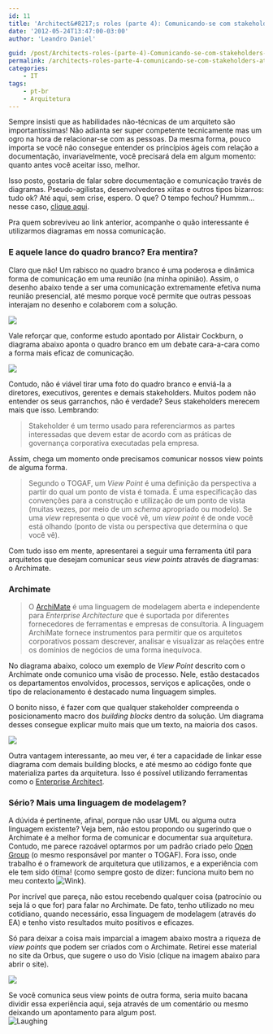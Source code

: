 ```yaml
---
id: 11
title: 'Architect&#8217;s roles (parte 4): Comunicando-se com stakeholders através de diagramas'
date: '2012-05-24T13:47:00-03:00'
author: 'Leandro Daniel'

guid: /post/Architects-roles-(parte-4)-Comunicando-se-com-stakeholders-atraves-de-diagramas.aspx
permalink: /architects-roles-parte-4-comunicando-se-com-stakeholders-atraves-de-diagramas/
categories:
    - IT
tags:
    - pt-br
    - Arquitetura
---
```


Sempre insisti que as habilidades não-técnicas de um arquiteto são importantíssimas! Não adianta ser super competente tecnicamente mas um ogro na hora de relacionar-se com as pessoas. Da mesma forma, pouco importa se você não consegue entender os princípios ágeis com relação a documentação, invariavelmente, você precisará dela em algum momento: quanto antes você aceitar isso, melhor.

Isso posto, gostaria de falar sobre documentação e comunicação través de diagramas. Pseudo-agilistas, desenvolvedores xiitas e outros tipos bizarros: tudo ok? Até aqui, sem crise, espero. O que? O tempo fechou? Hummm… nesse caso, [clique aqui](http://leandrodaniel.com/pics/NothingToDoHereBlackWithText.png).

Pra quem sobreviveu ao link anterior, acompanhe o quão interessante é utilizarmos diagramas em nossa comunicação.

### E aquele lance do quadro branco? Era mentira?

Claro que não! Um rabisco no quadro branco é uma poderosa e dinâmica forma de comunicação em uma reunião (na minha opinião). Assim, o desenho abaixo tende a ser uma comunicação extremamente efetiva numa reunião presencial, até mesmo porque você permite que outras pessoas interajam no desenho e colaborem com a solução.

![](http://leandrodaniel.com/pics/archimatedraft.png)

Vale reforçar que, conforme estudo apontado por Alistair Cockburn, o diagrama abaixo aponta o quadro branco em um debate cara-a-cara como a forma mais eficaz de comunicação.

![](http://leandrodaniel.com/pics/communicationModes.gif)

Contudo, não é viável tirar uma foto do quadro branco e enviá-la a diretores, executivos, gerentes e demais stakeholders. Muitos podem não entender os seus garranchos, não é verdade? Seus stakeholders merecem mais que isso. Lembrando:

> Stakeholder é um termo usado para referenciarmos as partes interessadas que devem estar de acordo com as práticas de governança corporativa executadas pela empresa.

Assim, chega um momento onde precisamos comunicar nossos view points de alguma forma.

> Segundo o TOGAF, um *View Point* é uma definição da perspectiva a partir do qual um ponto de vista é tomada. É uma especificação das convenções para a construção e utilização de um ponto de vista (muitas vezes, por meio de um *schema* apropriado ou modelo). Se uma *view* representa o que você vê, um *view point* é de onde você está olhando (ponto de vista ou perspectiva que determina o que você vê).

Com tudo isso em mente, apresentarei a seguir uma ferramenta útil para arquitetos que desejam comunicar seus *view points* através de diagramas: o Archimate.

### Archimate

> O [ArchiMate](http://www.opengroup.org/archimate/) é uma linguagem de modelagem aberta e independente para *Enterprise Architecture* que é suportada por diferentes fornecedores de ferramentas e empresas de consultoria. A linguagem ArchiMate fornece instrumentos para permitir que os arquitetos corporativos possam descrever, analisar e visualizar as relações entre os domínios de negócios de uma forma inequívoca.

No diagrama abaixo, coloco um exemplo de *View Point* descrito com o Archimate onde comunico uma visão de processo. Nele, estão destacados os departamentos envolvidos, processos, serviços e aplicações, onde o tipo de relacionamento é destacado numa linguagem simples.

O bonito nisso, é fazer com que qualquer stakeholder compreenda o posicionamento macro dos *building blocks* dentro da solução. Um diagrama desses consegue explicar muito mais que um texto, na maioria dos casos.

![](http://leandrodaniel.com/pics/archimatesample02.png)

Outra vantagem interessante, ao meu ver, é ter a capacidade de linkar esse diagrama com demais building blocks, e até mesmo ao código fonte que materializa partes da arquitetura. Isso é possível utilizando ferramentas como o [Enterprise Architect](http://www.sparxsystems.com/products/ea/index.html).

### Sério? Mais uma linguagem de modelagem?

A dúvida é pertinente, afinal, porque não usar UML ou alguma outra linguagem existente? Veja bem, não estou propondo ou sugerindo que o Archimate é a melhor forma de comunicar e documentar sua arquitetura. Contudo, me parece razoável optarmos por um padrão criado pelo [Open Group](http://www.opengroup.org/) (o mesmo responsável por manter o TOGAF). Fora isso, onde trabalho é o framework de arquitetura que utilizamos, e a experiência com ele tem sido ótima! (como sempre gosto de dizer: funciona muito bem no meu contexto ![Wink](http://leandrodaniel.com/editors/tiny_mce_3_4_3_1/plugins/emotions/img/smiley-wink.gif "Wink")).

Por incrível que pareça, não estou recebendo qualquer coisa (patrocínio ou seja lá o que for) para falar no Archimate. De fato, tenho utilizado no meu cotidiano, quando necessário, essa linguagem de modelagem (através do EA) e tenho visto resultados muito positivos e eficazes.

Só para deixar a coisa mais imparcial a imagem abaixo mostra a riqueza de *view points* que podem ser criados com o Archimate. Retirei esse material no site da Orbus, que sugere o uso do Visio (clique na imagem abaixo para abrir o site).

[![](http://leandrodaniel.com/pics/ArchimateViewPoints.png)](http://www.orbussoftware.com/downloads/posters/archimate-poster)

Se você comunica seus view points de outra forma, seria muito bacana dividir essa experiência aqui, seja através de um comentário ou mesmo deixando um apontamento para algum post.  
![Laughing](http://leandrodaniel.com/editors/tiny_mce_3_4_3_1/plugins/emotions/img/smiley-laughing.gif "Laughing")
